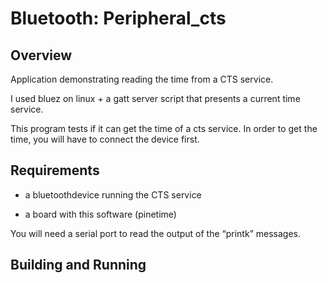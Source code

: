 # Bluetooth: Peripheral_cts

## Overview

Application demonstrating reading the time from a CTS service.

I used bluez on linux + a gatt server script that presents a current time service.

This program tests if it can get the time of a cts service. In order to get the time, you will have to connect the device first.

## Requirements


* a bluetoothdevice running the CTS service


* a board with this software (pinetime)

You will need a serial port to read the output of the “printk” messages.

## Building and Running
